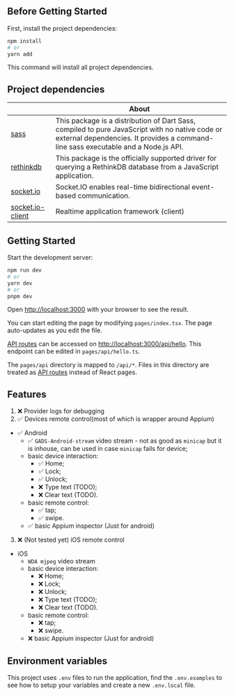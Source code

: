 ## Before Getting Started

First, install the project dependencies:

```bash
npm install
# or
yarn add
```

This command will install all project dependencies.

## Project dependencies

| |About|
|---|---|
|[sass](https://www.npmjs.com/package/sass)|This package is a distribution of Dart Sass, compiled to pure JavaScript with no native code or external dependencies. It provides a command-line sass executable and a Node.js API.|
|[rethinkdb](https://www.npmjs.com/package/rethinkdb)|This package is the officially supported driver for querying a RethinkDB database from a JavaScript application.|
|[socket.io](https://www.npmjs.com/package/socket.io)|Socket.IO enables real-time bidirectional event-based communication.|  
|[socket.io-client](https://github.com/socketio/socket.io-client)|Realtime application framework (client)|  

## Getting Started

Start the development server:

```bash
npm run dev
# or
yarn dev
# or
pnpm dev
```

Open [http://localhost:3000](http://localhost:3000) with your browser to see the result.

You can start editing the page by modifying `pages/index.tsx`. The page auto-updates as you edit the file.

[API routes](https://nextjs.org/docs/api-routes/introduction) can be accessed on [http://localhost:3000/api/hello](http://localhost:3000/api/hello). This endpoint can be edited in `pages/api/hello.ts`.

The `pages/api` directory is mapped to `/api/*`. Files in this directory are treated as [API routes](https://nextjs.org/docs/api-routes/introduction) instead of React pages.

## Features
1. ❌ Provider logs for debugging  
2. ✅ Devices remote control(most of which is wrapper around Appium)
  * ✅ Android
    - ✅ `GADS-Android-stream` video stream - not as good as `minicap` but it is inhouse, can be used in case `minicap` fails for device;
    - basic device interaction:
        - ✅ Home;
        - ✅ Lock;
        - ✅ Unlock;
        - ❌ Type text (TODO);
        - ❌ Clear text (TODO).
    - basic remote control:
        - ✅ tap;
        - ✅ swipe.
    - ✅ basic Appium inspector (Just for android)
3. ❌ (Not tested yet) iOS remote control
  * iOS
    - `WDA mjpeg` video stream  
    - basic device interaction:
        - ❌ Home;
        - ❌ Lock;
        - ❌ Unlock;
        - ❌ Type text (TODO);
        - ❌ Clear text (TODO).
    - basic remote control:
        - ❌ tap;
        - ❌ swipe.
    - ❌ basic Appium inspector (Just for android)

## Environment variables

This project uses `.env` files to run the application, find the `.env.examples` to see how to setup your variables and create a new `.env.local` file.


